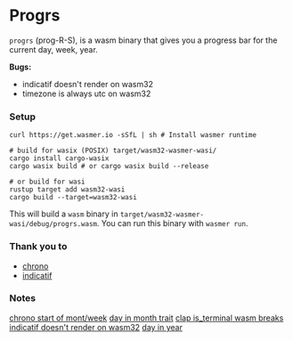 # Progrs

`progrs` (prog-R-S), is a wasm binary that gives you a progress bar for the current day, week, year.

**Bugs:**

 - indicatif doesn't render on wasm32
 - timezone is always utc on wasm32

### Setup

```shell
curl https://get.wasmer.io -sSfL | sh # Install wasmer runtime

# build for wasix (POSIX) target/wasm32-wasmer-wasi/
cargo install cargo-wasix
cargo wasix build # or cargo wasix build --release

# or build for wasi
rustup target add wasm32-wasi
cargo build --target=wasm32-wasi
```

This will build a `wasm` binary in `target/wasm32-wasmer-wasi/debug/progrs.wasm`. You can run this binary with `wasmer run`.

### Thank you to

 - [chrono](https://github.com/chronotope/chrono)
 - [indicatif](https://github.com/console-rs/indicatif)


### Notes

[chrono start of mont/week](https://users.rust-lang.org/t/how-to-find-first-day-of-current-month-and-year-using-chrono/51915)
[day in month trait](https://github.com/chronotope/chrono/issues/29#issuecomment-1510506317)
[clap is_terminal wasm breaks](https://github.com/clap-rs/clap/issues/4510#issuecomment-1327956501)
[indicatif doesn't render on wasm32](https://github.com/console-rs/indicatif/issues/513#issuecomment-1567483572)
[day in year](https://www.epochconverter.com/days/2023)
